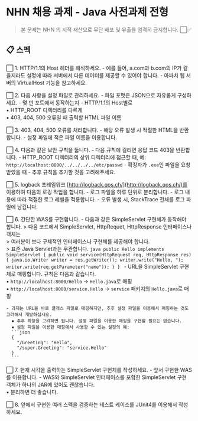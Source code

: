 # NHN 채용 과제 - Java 사전과제 전형

> 본 문제는 NHN 의 지적 재산으로 무단 배포 및 유출을 엄격히 금지합니다.
⬜✅
## 📋 스펙

⬜ 1. HTTP/1.1의 Host 헤더를 해석하세요. 
    - 예를 들어, a.com과 b.com의 IP가 같을지라도 설정에 따라 서버에서 다른 데이터를 제공할 수 있어야 합니다.
    - 아파치 웹 서버의 VirtualHost 기능을 참고하세요.


⬜ 2. 다음 사항을 설정 파일로 관리하세요.
    - 파일 포맷은 JSON으로 자유롭게 구성하세요.
    - 몇 번 포트에서 동작하는지
    - HTTP/1.1의 Host별로  
      ▪ HTTP_ROOT 디렉터리를 다르게  
      ▪ 403, 404, 500 오류일 때 출력할 HTML 파일 이름


⬜ 3. 403, 404, 500 오류를 처리합니다.
    - 해당 오류 발생 시 적절한 HTML을 반환합니다.
    - 설정 파일에 적은 파일 이름을 이용합니다.


⬜ 4. 다음과 같은 보안 규칙을 둡니다.
    - 다음 규칙에 걸리면 응답 코드 403을 반환합니다.
    - HTTP_ROOT 디렉터리의 상위 디렉터리에 접근할 때, 예: `http://localhost:8000/../../../../etc/passwd`
    - 확장자가 `.exe`인 파일을 요청받았을 때
    - 추후 규칙을 추가할 것을 고려해주세요.


⬜ 5. logback 프레임워크 [http://logback.qos.ch/](http://logback.qos.ch/)를 이용하여 다음의 로깅 작업을 합니다.
    - 로그 파일을 하루 단위로 분리합니다.
    - 로그 내용에 따라 적절한 로그 레벨을 적용합니다.
    - 오류 발생 시, StackTrace 전체를 로그 파일에 남깁니다.


⬜ 6. 간단한 WAS를 구현합니다.
    - 다음과 같은 SimpleServlet 구현체가 동작해야 합니다.
      > 다음 코드에서 SimpleServlet, HttpRequet, HttpResponse 인터페이스나 객체는  
      > 여러분이 보다 구체적인 인터페이스나 구현체를 제공해야 합니다.  
      > 표준 Java Servlet과는 무관합니다.
      ```java
      public Hello implements SimpleServlet {
          public void service(HttpRequest req, HttpResponse res) {
              java.io.Writer writer = res.getWriter();
              writer.write("Hello, ");
              writer.write(req.getParameter("name"));
          }
      }
      ```
    - URL을 SimpleServlet 구현체로 매핑합니다. 규칙은 다음과 같습니다.  
      ▪ `http://localhost:8000/Hello` → `Hello.java`로 매핑  
      ▪ `http://localhost:8000/service.Hello` → `service` 패키지의 `Hello.java`로 매핑

    - 과제는 URL을 바로 클래스 파일로 매핑하지만, 추후 설정 파일을 이용해서 매핑하는 것도 고려해서 개발하십시오.  
      ▪ 추후 확장을 고려하면 됩니다. 설정 파일을 이용한 매핑을 구현할 필요는 없습니다.  
      ▪ 설정 파일을 이용한 매핑에서 사용할 수 있는 설정의 예:
      ```json
      {
        "/Greeting": "Hello",
        "/super.Greeting": "service.Hello"
      }
      ```



⬜ 7. 현재 시각을 출력하는 SimpleServlet 구현체를 작성하세요.
    - 앞서 구현한 WAS를 이용합니다.
    - WAS와 SimpleServlet 인터페이스를 포함한 SimpleServlet 구현 객체가 하나의 JAR에 있어도 괜찮습니다.  
      ▪ 분리하면 더 좋습니다.


⬜ 8. 앞에서 구현한 여러 스펙을 검증하는 테스트 케이스를 JUnit4를 이용해서 작성하세요.
